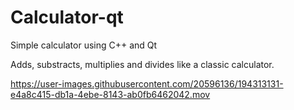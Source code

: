 # Calculator-qt
Simple calculator using C++ and Qt

Adds, substracts, multiplies and divides like a classic calculator.

https://user-images.githubusercontent.com/20596136/194313131-e4a8c415-db1a-4ebe-8143-ab0fb6462042.mov

